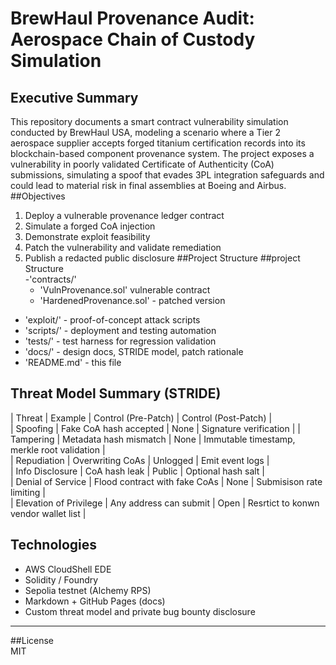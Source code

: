 # BrewHaul Provenance Audit: Aerospace Chain of Custody Simulation
## Executive Summary
This repository documents a smart contract vulnerability simulation conducted by BrewHaul USA, modeling a scenario where a Tier 2 aerospace supplier accepts forged titanium certification records into its blockchain-based component provenance system. The project exposes a vulnerability in poorly validated Certificate of Authenticity (CoA) submissions, simulating a spoof that evades 3PL integration safeguards and could lead to material risk in final assemblies at Boeing and Airbus.
##Objectives
1. Deploy a vulnerable provenance ledger contract
2. Simulate a forged CoA injection
3. Demonstrate exploit feasibility
4. Patch the vulnerability and validate remediation
5. Publish a redacted public disclosure 
##Project Structure
##project Structure  
  -'contracts/'
    - 'VulnProvenance.sol' vulnerable contract  
    - 'HardenedProvenance.sol' - patched version
  - 'exploit/' - proof-of-concept attack scripts
  - 'scripts/' - deployment and testing automation
  - 'tests/' - test harness for regression validation
  - 'docs/' - design docs, STRIDE model, patch rationale  
  - 'README.md' - this file  
  
## Threat Model Summary (STRIDE)  
|  Threat  |  Example  |  Control (Pre-Patch)  |  Control (Post-Patch)  |  
|  Spoofing  |  Fake CoA hash accepted  |  None  | Signature verification  |
|  Tampering  | Metadata hash mismatch  | None  | Immutable timestamp, merkle root validation  |  
|  Repudiation  | Overwriting CoAs  |  Unlogged  |  Emit event logs  |  
|  Info Disclosure  |  CoA hash leak  |  Public  |  Optional hash salt  |  
|  Denial of Service  | Flood contract with fake CoAs  |  None  | Submisison rate limiting |  
|  Elevation of Privilege |  Any address can submit  | Open  | Resrtict to konwn vendor wallet list |  
  
## Technologies  
  - AWS CloudShell EDE
  - Solidity / Foundry  
  - Sepolia testnet (Alchemy RPS)  
  - Markdown + GitHub Pages (docs)  
  - Custom threat model and private bug bounty disclosure  
  
---  
##License  
MIT  
